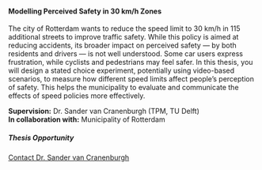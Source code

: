 <div class="row">
  <div class="col-sm-8">
    <h4 id="perceived-safety-30kmh">Modelling Perceived Safety in 30 km/h Zones </h4>
    <p>
      The city of Rotterdam wants to reduce the speed limit to 30 km/h in 115 additional streets to improve traffic safety. While this policy is aimed at reducing accidents, its broader impact on perceived safety — by both residents and drivers — is not well understood. Some car users express frustration, while cyclists and pedestrians may feel safer. In this thesis, you will design a stated choice experiment, potentially using video-based scenarios, to measure how different speed limits affect people’s perception of safety. This helps the municipality to evaluate and communicate the effects of speed policies more effectively.
    </p>
    <p><strong>Supervision:</strong> Dr. Sander van Cranenburgh (TPM, TU Delft)<br>
       <strong>In collaboration with:</strong> Municipality of Rotterdam</p>
  </div>

  <div class="col-sm-4">
    <div class="card contact-card">
      <div class="card-body">
        <h5 class="card-title">Thesis Opportunity</h5>
        <p class="card-text">
          <a href="mailto:s.vancranenburgh@tudelft.nl">Contact Dr. Sander van Cranenburgh</a>
        </p>
      </div>
    </div>
  </div>
</div>
